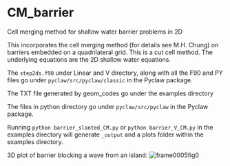 # CM_barrier
Cell merging method for shallow water barrier problems in 2D

This incorporates the cell merging method (for details see M.H. Chung)
on barriers embedded on a quadrilateral grid. This is a cut cell
method. The underlying equations are the 2D shallow water equations.

The `step2ds.f90` under Linear and V directory, along with all the 
F90 and PY files go under `pyclaw/src/pyclaw/classic` in the Pyclaw 
package. 

The TXT file generated by geom_codes go under the examples 
directory

The files in python directory go under `pyclaw/src/pyclaw` in the Pyclaw
package.

Running `python barrier_slanted_CM.py` or `python barrier_V_CM.py` in the 
examples directory will generate `_output` and a plots folder within the 
examples directory.

3D plot of barrier blocking a wave from an island: ![frame0005fig0](https://user-images.githubusercontent.com/36740525/146305382-c1152dee-8765-443e-9606-130a9ac8a95d.png)
